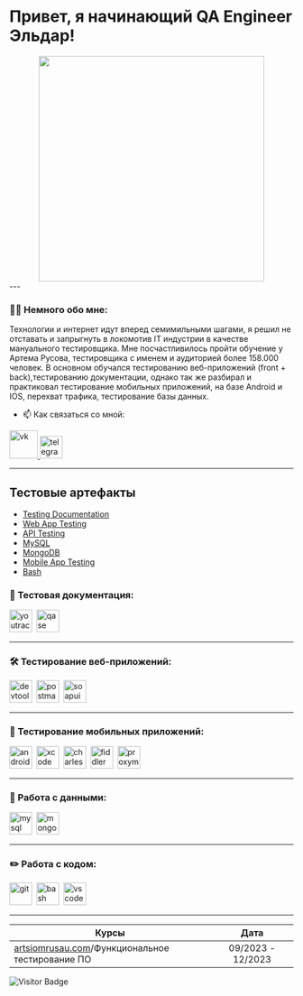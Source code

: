 # Привет, я начинающий QA Engineer Эльдар!

<div align = "center" ><img src="https://media.giphy.com/media/BdhtvnPILhdYs/giphy.gif" width="400"/> </div>
---

### 👨‍💻 Немного обо мне:
Технологии и интернет идут вперед семимильными шагами, я решил не отставать и запрыгнуть в локомотив IT индустрии в качестве мануального тестировщика. Мне посчастливилось пройти обучение у Артема Русова, тестировщика с именем и аудиторией более 158.000 человек. В основном обучался тестированию веб-приложений (front + back),тестированию документации, однако так же разбирал и практиковал тестирование мобильных приложений, на базе Android и IOS, перехват трафика, тестирование базы данных.

- 📫 Как связаться со мной: 

 <div id="badges">
    <a href="https://vk.com/el__darito" target="_blank">
  <img src="https://img.freepik.com/premium-vector/modern-badge-vkontakte-icon_578229-170.jpg" width="50" height="50" alt="vk" />
    </a>
    <a href="https://t.me/eldar_bagirov" target="_blank">
   <img src="https://cdn-icons-png.flaticon.com/512/2111/2111646.png" width="40" height="40" alt="telegram" />
    </a>
  </div>

---

<h2>Тестовые артефакты </h2>
<p> 
 <ul>
<li>  <a href="https://github.com/EldarBagirov/Testing_documentation">Testing Documentation</a>  </li>
<li>  <a href="https://github.com/EldarBagirov/Web_app_testing">Web App Testing</a>   </li>
<li> <a href="https://github.com/EldarBagirov/Api_testing">API Testing</a>   </li>
<li>  <a href="https://github.com/EldarBagirov/SQL">MySQL</a>  </li>
<li>  <a href="https://github.com/EldarBagirov/MongoDB">MongoDB</a>   </li>
<li> <a href="https://github.com/EldarBagirov/Mobile_App_testing">Mobile App Testing</a>  </li>
<li> <a href="https://github.com/EldarBagirov/bash.git">Bash</a> </li>
</ul>
</p>

### 📁 Тестовая документация:

<div>
  <img src="https://upload.wikimedia.org/wikipedia/commons/thumb/8/8d/YouTrack_Icon.svg/1024px-YouTrack_Icon.svg.png?20200803082248" title="youtrack" alt="youtrack" width="40" height="40"/>&nbsp
  <img src="https://luna1.co/eb0187.png" title="qase" alt="qase" width="40" height="40"/>&nbsp
</div>

---

### 🛠 Тестирование веб-приложений:

<div>
  <img src="https://d33wubrfki0l68.cloudfront.net/38b5c953a4667366685d55db55d057c86db1fc54/a0fdc/static/acae6b24d940347661ca901ea07f47c1/chrome-dev-logo-icon.png" title="devtools" alt="devtools" width="40" height="40"/>&nbsp
  <img src="https://seeklogo.com/images/P/postman-logo-0087CA0D15-seeklogo.com.png" title="postman" alt="postman" width="40" height="40"/>&nbsp
  <img src="https://static0.smartbear.co/smartbearbrand/media/images/home/soapui-icon.svg" title="soapui" alt="soapui" width="40" height="40"/>&nbsp
</div>

---

### 📱 Тестирование мобильных приложений:

<div>
  <img src="https://cdn.jsdelivr.net/gh/devicons/devicon/icons/androidstudio/androidstudio-original.svg" title="android-studio" alt="android-studio" width="40" height="40"/>&nbsp
  <img src="https://cdn.jsdelivr.net/gh/devicons/devicon/icons/xcode/xcode-original.svg" title="xcode" alt="xcode" width="40" height="40"/>&nbsp
  <img src="https://cdn.icon-icons.com/icons2/3053/PNG/512/charles_proxy_macos_bigsur_icon_190302.png" title="charles-proxy" alt="charles-proxy" width="40" height="40"/>&nbsp
  <img src="https://www.megaleechers.com/storage/Fiddler-Everywhere-Icon.png" title="fiddler" alt="fiddler" width="40" height="40"/>&nbsp
  <img src="https://pbs.twimg.com/profile_images/1589614420766126080/slAIVDtr_400x400.jpg" title="proxyman" alt="proxyman" width="40" height="40"/>&nbsp
</div>


---

### 💾 Работа с данными:

<div>
  <img src="https://cdn.jsdelivr.net/gh/devicons/devicon/icons/mysql/mysql-original.svg" title="mysql" alt="mysql" width="40" height="40"/>&nbsp
  <img src="https://cdn.jsdelivr.net/gh/devicons/devicon/icons/mongodb/mongodb-original.svg" title="mongodb" alt="mongodb" width="40" height="40"/>&nbsp
</div>

---

### ✏️ Работа с кодом:

<div>
  <img src="https://cdn.jsdelivr.net/gh/devicons/devicon/icons/git/git-original.svg" title="git" alt="git" width="40" height="40"/>&nbsp
  <img src="https://upload.wikimedia.org/wikipedia/commons/thumb/4/4b/Bash_Logo_Colored.svg/1024px-Bash_Logo_Colored.svg.png?20180723054350" title="bash" alt="bash" width="40" height="40"/>&nbsp
  <img src="https://cdn.jsdelivr.net/gh/devicons/devicon/icons/vscode/vscode-original.svg" title="vscode" alt="vscode" width="40" height="40"/>&nbsp
  
</div>

---

| Курсы                                                           | Дата              |
| ----------------------------------------------------------------| :---------------: |
| [artsiomrusau.com](https://artsiomrusau.com/)/Функциональное тестирование ПО                 | 09/2023 - 12/2023 |


![Visitor Badge](https://visitor-badge.laobi.icu/badge?page_id=EldarBagirov)

